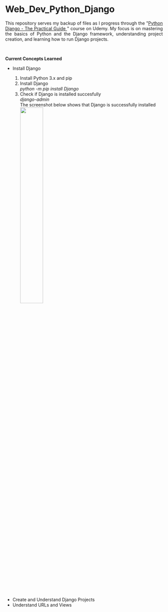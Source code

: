# Web_Dev_Python_Django

<p align= "justify">This repository serves my backup of files as I progress through the "<a href="https://www.udemy.com/course/python-django-the-practical-guide/">Python Django - The Practical Guide </a>" course on Udemy. My focus is on mastering the basics of Python and the Django framework, understanding project creation, and learning how to run Django projects.<p>
<br>

**Current Concepts Learned**
<p>
<ul>
    <li>Install Django</li>
    <ol>
        <li>Install Python 3.x and pip</li>
        <li>Install Django</li>
        <em>python -m pip install Django</em>
        <li>Check if Django is installed succesfully</li>
        <em>django-admin</em>
        <br>
        The screenshot below shows that Django is successfully installed
        <br>
        <img src="https://github.com/AGEugenio/Web_Dev_Python_Django/assets/113889259/0609b502-a9e4-4897-acbd-ec3d184cb09c" width="40%">
    </ol>
<li>Create and Understand Django Projects</li>
<li>Understand URLs and Views</li>
</ul>
</p>   

